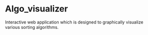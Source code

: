 # Algo_visualizer
Interactive web application which is designed to graphically visualize various sorting algorithms. 
